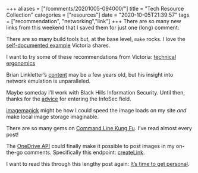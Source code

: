 +++
aliases = ["/comments/20201005-094000/"]
title = "Tech Resource Collection"
categories = ["resources"]
date = "2020-10-05T21:39:57"
tags = ["recommendation", "networking","link"]
+++
There are so many new links from this weekend that I saved them for just one (long) comment:

There are so many build tools but, at the base level, `make` rocks. I love the [self-documented example](https://victoria.dev/blog/how-to-create-a-self-documenting-makefile/) Victoria shares.

I want to try some of these recommendations from Victoria: [technical ergonomics](https://victoria.dev/blog/technical-ergonomics-for-the-efficient-developer/)

Brian Linkletter’s [content](http://www.brianlinkletter.com/) may be a few years old, but his insight into network emulation is unparalleled.

Maybe someday I’ll work with Black Hills Information Security. Until then, thanks for the [advice](https://m.youtube.com/watch?v=Uv-AfK7PkxU) for entering the InfoSec field.

[imagemagick](http://www.brianlinkletter.com/process-images-for-your-blog-with-imagemagick/#more-4257) might be how I could speed the image loads on my site *and* make local image storage imaginable.

There are so many gems on [Command Line Kung Fu](http://blog.commandlinekungfu.com/search?updated-max=2009-03-04T05:00:00-05:00&max-results=7&start=173&by-date=false&m=1). I’ve read almost every post!

The [OneDrive API](https://docs.microsoft.com/en-us/onedrive/developer/rest-api/?view=odsp-graph-online) could finally make it possible to post images in my on-the-go comments. Specifically this endpoint: [createLink](https://docs.microsoft.com/en-us/onedrive/developer/rest-api/api/driveitem_createlink?view=odsp-graph-online).

I want to read this through this lengthy post again: [It’s time to get personal](https://24ways.org/2019/its-time-to-get-personal/).
